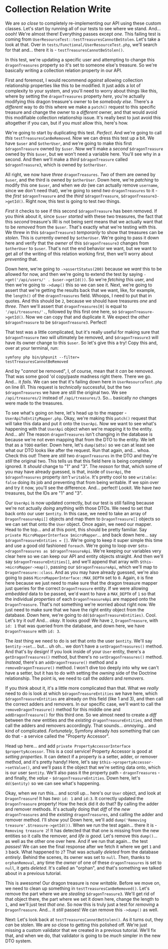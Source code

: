 # Collection Relation Write

We are *so close* to completely re-implementing our API using these custom classes. Let's start by running all of our tests to see where we stand. And... oooh! We're almost there! Everything passes except *one*. This failing test is coming from `UserResourceTest::testTreasuresCannotBeStolen`. Let's take a look at that. Over in `tests/Functional/UserResourceTest.php`, we'll search for that and... there it is - `testTreasuresCannotBeStolen()`.

In this test, we're updating a specific user and attempting to change this `dragonTreasures` property so it's set to someone else's treasure. So we're basically writing a collection relation property in our API.

First and foremost, I would recommend *against* allowing collection relationship properties like this to be modified. It just adds a lot of complexity to your system, and you'll need to worry about things like this, where by setting the `dragonTreasures` property *here*, you're actually modifying this dragon treasure's owner to be *somebody else*. There's a *different* way to do this where we make a `patch()` request to this specific treasure and change the owner to a *different* owner, and that would avoid this modifiable collection relationship issue. It's really best to just avoid this altogether if you can, but if you *must* allow this, here's how.

We're going to start by duplicating this test. *Perfect*. And we're going to call *this* `testTreasuresCanBeRemoved`. Now we can dress this test up a bit. We have `$user` and `$otherUser`, and we're going to make this first `$dragonTreasure` owned by `$user`. Now we'll make a *second* `$dragonTreasure`  owned by this `$user`, but we won't need a variable here. You'll see why in a second. And then we'll make a *third* `$dragonTreasure` called `$dragonTreasure3`, which is owned by `$otherUser`.

All right, we now have *three* `dragonTreasures`. *Two* of them are owned by `$user`, and the third is owned by `$otherUser`. Down here, we're *patching* to modify this one `$user`, and when we *do* (we can actually remove `username`, since we don't need that), we're going to send *two* `dragonTreasures` to it - the *first* `$dragonTreasure` and the *third* `$dragonTreasure`, `$dragonTreasure3->getId()`. Right now, this test is going to test *two* things.

*First* it checks to see if this second `$dragonTreasure` has been removed. If you think about it, since `$user` *started* with these two treasures, the fact that this *second* treasure's IRI is not being sent means that we actually want that to be *removed* from the `$user`. That's exactly what we're testing with this. We threw in this `$dragonTreasure3` *temporarily* to show that treasures can be *stolen*. This is currently owned by `$otherUser`. We're going to pass it down here and verify that the *owner* of this `$dragonTreasure3` changes from `$otherUser` to `$user`. That's not the end behavior we want, but we want to get all of the writing of this relation working first, then we'll worry about *preventing* that.

Down here, we're going to `->assertStatus(200)` because we *want* this to be allowed for now, and then we're going to extend the test by saying `->get('/api/users/' . $user->getId())`. So we're *fetching* this user, and then we're going to `->dump()` this so we can see it. Next, we're going to assert that we're getting the results back that we want, like, for example, the `length()` of the `dragonTreasures` field. Whoops, I need to put that in quotes. And this should be `2`, because we should have treasures *one* and *three*. *Then* we'll assert that `dragonTreasures[0]` is equal to `'/api/treasures/'.`, followed by this first one here, so `$dragonTreasure->getId()`. Now we can copy that and duplicate it. We expect the *other* `$dragonTreasure` to be `$dragonTreasure3`. Perfect!

That test was a little complicated, but it's really useful for making sure that `$dragonTreasure` *two* will ultimately be removed, and `$dragonTreasure3` will have its owner change to this `$user`. So let's give this a try! Copy this and, over at your terminal, run:

```terminal
symfony php bin/phpunit --filter=
testTreasuresCannotBeRemoved
```

And by "*cannot* be removed", I, of course, mean that it *can* be removed. That was some good 'ol copy/paste madness right there. There we go. And... it *fails*. We can see that it's failing down here in `UserResourceTest.php` on line 81. This request is *technically* successful, but the two `$dragonTreasures` we have are still the original two. We see `/api/treasures/2` instead of `/api/treasures/3`. So... basically *no* changes were made to the treasures.

To see what's going on here, let's head up to the mapper - `UserApiToEntityMapper.php`. Okay, we're making this `patch()` request that will take this data and put it onto the `UserApi`. Now we want to see what's happening with that `UserApi` object when we're mapping it to the entity. And... ah! The reason `dragonTreasures` isn't changing in the database is because we're not even mapping that from the DTO to the entity. We left that as a `TODO` earlier. Down here, let's `dump($dto)` so we can at least see what our DTO looks like after the request. Run that again, and... whoa. Check this out! There are *still* two `dragonTreasures` in the DTO and they're *still* the original two. This tells us that this field here is being completely ignored. It *should* change to "1" and "3". The *reason* for that, which some of you may have already guessed, is that, inside of `UserApi`, the `$dragonTreasures` property *isn't* `writable`. It's pretty cool to see `writable: false` doing its job and preventing that from being writable. If we spin over and try it now, you'll see the difference. And... perfect! Lookit. We have *two* treasures, but the IDs are "1" and "3".

Our `UserApi` is now updated correctly, but our test is still failing because we're not actually *doing* anything with those DTOs. We need to set that back onto our user `$entity`. In this case, we need to take an array of `DragonTreasureApi[]` objects and map them to `DragonTreasure[]` objects so we can set that onto the `User` object. Once again, we need our mapper. Head to the top... and at this point, this should be pretty familiar. Say `private MicroMapperInterface $microMapper`... and back down here... say `$dragonTreasureEntities = []`. We're going to keep it super simple this time and use a good old fashioned `foreach`. We're going to loop over `$dto->dragonTreasures as $dragonTreasureApi`. We're keeping our variables very clear here so we can keep our API and entity objects straight. And then we'll say `$dragonTreasureEntities[]`, and we'll append that array with `$this->microMapper->map()`, passing our `$dragonTreasureApi`, which we'll map to `DragonTreasure::class`. And as you may have already guessed, we're also going to pass `MicroMapperInterface::MAX_DEPTH` set to `0`. Again, `0` is fine here because we just need to make sure that the dragon treasure mapper just queries for the correct `DragonTreasure` entity. If we were allowing *embedded* data to be passed, we'd want to have a `MAX_DEPTH` of `1` so that the individual *properties* of each `DragonTreasureApi` are mapped onto the `DragonTreasure`. That's not something we're worried about right now. We just need to make sure that we have the right entity object from the database. Down here, we're going to `dd($dragonTreasureEntities)`. Cool. Let's try it out! And... *okay*. It looks good! We have `2`, `DragonTreasure`, with `id: 1` that was queried from the database, and down here, we have `DragonTreasure` with `id: 3`. 

The *last* thing we need to do is set that onto the user `$entity`. We'll say `$entity->set`... but... uh oh... we don't have a `setDragonTreasures()` method. And that's by design! If you look inside of your `User` entity, there's a `getDragonTreasures()` method, but there's no `setDragonTreasures()` method. *Instead*, there's an `addDragonTreasure()` method and a `removeDragonTreasure()` method. I won't dive too deeply into why we can't have a setter, but it has to do with setting the *owning* side of the Doctrine relationship. The point is, we need to call the *adders* and *removers*.

If you think about it, it's a little more complicated than that. What we *really* need to do is look at which `$dragonTreasureEntities` we have here, which `$dragonTreasureEntities` are already *on* this field (like 1 and 3), and then call the correct adders and removers. In our specific case, we'll want to call the `removeDragonTreasure()` method for this middle one and `addDragonTreasure()` for this third one. So we almost need to create a *diff* between the *new* entities and the *existing* `dragonTreasureEntities`, and then call the adders and removers accordingly. That sounds... *annoying*... and kind of complicated. *Fortunately*, Symfony already *has* something that can do that - a service called the "Property Accessor".

Head up here... and add `private PropertyAccessorInterface $propertyAccessor`. This is a cool service! Property Accessor is good at *setting properties*. It can detect if a property is a setter, adder, or remover method, and it's pretty handy! Here, let's say `$this->propertyAccessor->setValue()`, and we'll pass it the object that we're setting data onto, which is our user `$entity`. We'll also pass it the property path - `dragonTreasures` - and finally, the *value* - `$dragonTreasureEntities`. Down here, let's `dd($entity)` so we can see what's happening.

Okay, when we run this... and scroll up... here's our `User` object, and look at `DragonTreasure`! It has *two*: `id: 1` and `id:3`. It correctly updated the `DragonTreasure` property! How the heck did it do that? By calling the adder and remover methods. It's actually doing that *diff* of the *new* `dragonTreasures` and the *existing* `dragonTreasures`, and calling the adder and remover method. I'll show you! Down here, we'll add `dump('Removing treasure'.$treasure->getId())`. When we run the test again... there it is - `Removing treasure 2`! It has detected that that one is missing from the new entities so it calls the remover, and *life is good*. Let's remove this `dump()`... as well as the other one over here. And if we run that again... the test *passes*! We can see the final response after we fetch it where we get `1` and `3` back. What happened to `2`? That was actually *deleted* from the database *entirely*. Behind the scenes, its owner was set to `null`. *Then*, thanks to `orphanRemoval`, any time the *owner* of one of these `dragonTreasures` is set to `null`, it gets *deleted*. It's called an "orphan", and that's something we talked about in a previous tutorial.

This is awesome! Our dragon treasure is now *writable*. Before we move on, we need to clean up something in `testTreasuresCanBeRemoved()`. Let's remove the part where we are *stealing* `$dragonTreasure3`. We'll get rid of that object there, the part where we set it down here, change the length to `1`, and we'll just test *that one*. So now this is truly just a test for *removing* a `DragonTreasure`. And... it *still* passes! We can remove this `->dump()` as well.

Next: Let's look back at `testTreasuresCannotBeStolen()`. As it turns out, they *can* be stolen. We are *so* close to getting this polished off. We're just missing a custom validator that we created in a previous tutorial. We'll fix that, and when we do, that validator is going to be *much* simpler in the new DTO system.
